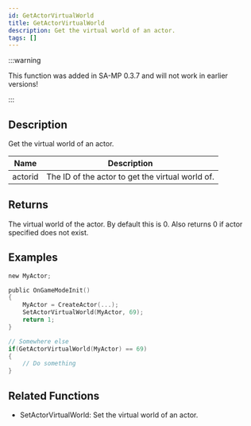 ```yaml
---
id: GetActorVirtualWorld
title: GetActorVirtualWorld
description: Get the virtual world of an actor.
tags: []
---
```


<TagLinks />

:::warning

This function was added in SA-MP 0.3.7 and will not work in earlier versions!

:::

## Description

Get the virtual world of an actor.

| Name    | Description                                      |
| ------- | ------------------------------------------------ |
| actorid | The ID of the actor to get the virtual world of. |

## Returns

The virtual world of the actor. By default this is 0. Also returns 0 if actor specified does not exist.

## Examples

```c
new MyActor;

public OnGameModeInit()
{
    MyActor = CreateActor(...);
    SetActorVirtualWorld(MyActor, 69);
    return 1;
}

// Somewhere else
if(GetActorVirtualWorld(MyActor) == 69)
{
    // Do something
}
```

## Related Functions

- SetActorVirtualWorld: Set the virtual world of an actor.
